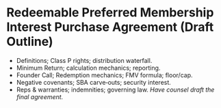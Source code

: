 # Redeemable Preferred Membership Interest Purchase Agreement (Draft Outline)

- Definitions; Class P rights; distribution waterfall.
- Minimum Return; calculation mechanics; reporting.
- Founder Call; Redemption mechanics; FMV formula; floor/cap.
- Negative covenants; SBA carve‑outs; security interest.
- Reps & warranties; indemnities; governing law.
*Have counsel draft the final agreement.*
